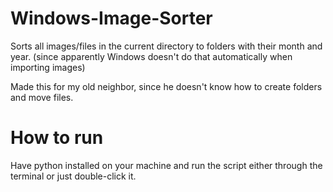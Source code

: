# Windows-Image-Sorter
Sorts all images/files in the current directory to folders with their month and year. (since apparently Windows doesn't do that automatically when importing images)

Made this for my old neighbor, since he doesn't know how to create folders and move files.

# How to run
Have python installed on your machine and run the script either through the terminal or just double-click it.
